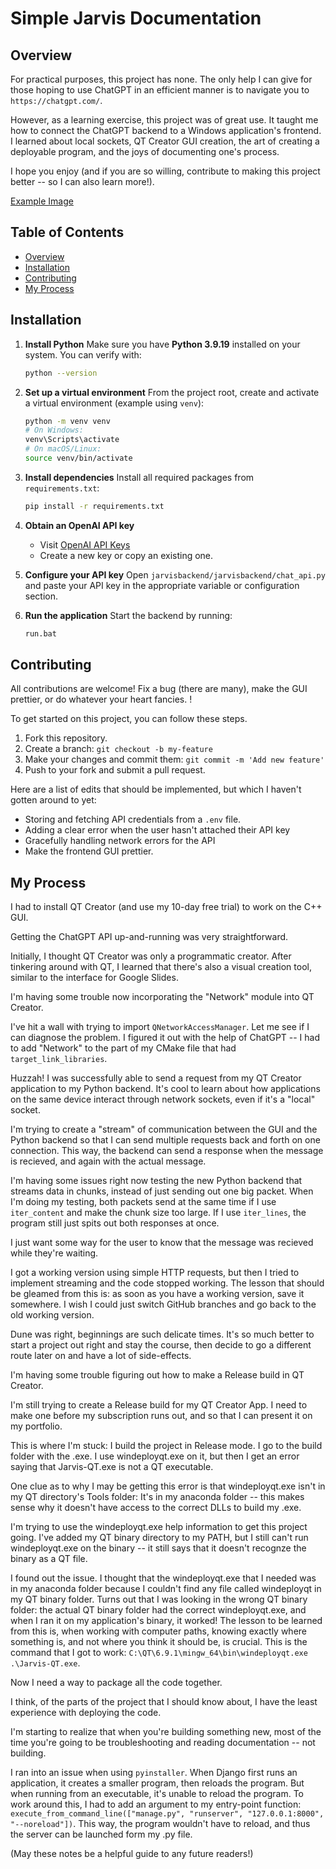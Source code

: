 # Simple Jarvis Documentation

## Overview

For practical purposes, this project has none. The only help I can give for those hoping to use ChatGPT in an efficient manner is to navigate you to `https://chatgpt.com/`. 

However, as a learning exercise, this project was of great use. It taught me how to connect the ChatGPT backend to a Windows application's frontend. I learned about local sockets, QT Creator GUI creation, the art of creating a deployable program, and the joys of documenting one's process. 

I hope you enjoy (and if you are so willing, contribute to making this project better -- so I can also learn more!).

[Example Image](example.png)

## Table of Contents
- [Overview](#overview)
- [Installation](#installation)
- [Contributing](#contributing)
- [My Process](#my-process)

## Installation

1. **Install Python**
   Make sure you have **Python 3.9.19** installed on your system. You can verify with:

   ```bash
   python --version
   ```

2. **Set up a virtual environment**
   From the project root, create and activate a virtual environment (example using `venv`):

   ```bash
   python -m venv venv
   # On Windows:
   venv\Scripts\activate
   # On macOS/Linux:
   source venv/bin/activate
   ```

3. **Install dependencies**
   Install all required packages from `requirements.txt`:

   ```bash
   pip install -r requirements.txt
   ```

4. **Obtain an OpenAI API key**

   * Visit [OpenAI API Keys](https://platform.openai.com/settings/organization/api-keys)
   * Create a new key or copy an existing one.

5. **Configure your API key**
   Open `jarvisbackend/jarvisbackend/chat_api.py` and paste your API key in the appropriate variable or configuration section.

6. **Run the application**
   Start the backend by running:

   ```bash
   run.bat
   ```

## Contributing

All contributions are welcome! Fix a bug (there are many), make the GUI prettier, or do whatever your heart fancies. !

To get started on this project, you can follow these steps.
1. Fork this repository.
2. Create a branch: `git checkout -b my-feature`
3. Make your changes and commit them: `git commit -m 'Add new feature'`
4. Push to your fork and submit a pull request.

Here are a list of edits that should be implemented, but which I haven't gotten around to yet:

 - Storing and fetching API credentials from a `.env` file.
 - Adding a clear error when the user hasn't attached their API key
 - Gracefully handling network errors for the API
 - Make the frontend GUI prettier.

## My Process

I had to install QT Creator (and use my 10-day free trial) to work on
the C++ GUI.

Getting the ChatGPT API up-and-running was very straightforward.

Initially, I thought QT Creator was only a programmatic
creator. After tinkering around with QT, I learned that there's also
a visual creation tool, similar to the interface for Google Slides.

I'm having some trouble now incorporating the "Network" module into QT Creator.

I've hit a wall with trying to import `QNetworkAccessManager`. Let me  see if I can diagnose the problem. I figured it out with the help of
ChatGPT -- I had to add "Network" to the part of my CMake file that
had `target_link_libraries`.

Huzzah! I was successfully able to send a request from my QT Creator application to my Python backend. It's cool to learn about how applications on the same device interact through network sockets, even if it's a "local" socket. 

I'm trying to create a "stream" of 
communication between the GUI
and the Python backend so that I can
send multiple requests back and forth on one connection. This way,
the backend can send a response when the message is recieved, 
and again with the actual message.

I'm having some issues right now testing the new Python
backend that streams data in chunks, instead of just
sending out one big packet. When I'm doing my testing,
both packets send at the same time if I use `iter_content`
and make the chunk size too large. If I use `iter_lines`, the program still just spits out both responses at once.

I just want some way for the user to know that the message was recieved while they're waiting.

I got a working version using simple HTTP requests, but then I tried to implement streaming and the code stopped working. The lesson that should be gleamed from this is: as soon as you have a working version, save it somewhere. I wish I could just switch GitHub branches and go back to the old working version. 

Dune was right, beginnings are such delicate times. It's so much better to start a project out right and stay the course, then decide to go a different route later on and have a lot of side-effects.

I'm having some trouble figuring out how to make a Release build in QT Creator.

I'm still trying to create a Release build for my QT Creator App. I need to make one before
my subscription runs out, and so that I can present it on my portfolio.

This is where I'm stuck: I build the project in Release mode. I go to the build folder with the .exe. I use windeployqt.exe on it, but then I get an error saying that Jarvis-QT.exe is not a QT executable.

One clue as to why I may be getting this error is that windeployqt.exe isn't in my QT directory's Tools folder: 
It's in my anaconda folder -- this makes sense why it doesn't have access to the correct DLLs to build my .exe.

I'm trying to use the windeployqt.exe help information to get this project going. I've added my QT binary directory to my PATH, but I still can't run windeployqt.exe on the binary -- it still says that it doesn't recognze the binary as a QT file.

I found out the issue. I thought that the windeployqt.exe that I needed was in my anaconda folder because I couldn't find any file called windeployqt in my QT binary folder. Turns out that I was looking in the wrong QT binary folder: the actual QT binary folder had the correct windeployqt.exe, and when I ran it on my application's binary, it worked! The lesson to be learned from this is, when working with computer paths, knowing exactly where something is, and not where you think it should be, is crucial. This is the command that I got to work: `C:\QT\6.9.1\mingw_64\bin\windeployqt.exe .\Jarvis-QT.exe`.

Now I need a way to package all the code together.

I think, of the parts of the project that I should know about, I have the least experience with deploying the code.

I'm starting to realize that when you're building something new, most of the time you're going
to be troubleshooting and reading documentation -- not building.

I ran into an issue when using `pyinstaller`. When Django first runs an application, it creates a smaller program, then reloads the program. But when running from an executable, it's unable to reload the program. To work around this, I had to add an argument to my entry-point function: `execute_from_command_line(["manage.py", "runserver", "127.0.0.1:8000", "--noreload"])`. This way, the program wouldn't have to reload, and thus the server can be launched form my .py file.

(May these notes be a helpful guide to any future readers!)